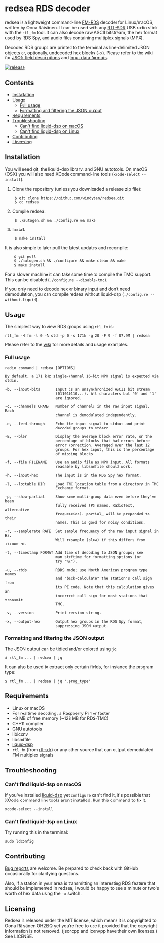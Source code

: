# redsea RDS decoder

redsea is a lightweight command-line [FM-RDS][Wikipedia: RDS] decoder for
Linux/macOS, written by Oona Räisänen. It can be used with any
[RTL-SDR][About RTL-SDR] USB radio stick with the `rtl_fm` tool. It can also
decode raw ASCII bitstream, the hex format used by RDS Spy, and audio files
containing multiplex signals (MPX).

Decoded RDS groups are printed to the terminal as line-delimited JSON objects
or, optionally, undecoded hex blocks (`-x`). Please refer to the wiki for
[JSON field descriptions][Wiki: JSON] and [input data formats][Wiki: Input].

[![release](http://github-release-version.herokuapp.com/github/windytan/redsea/release.svg?style=flat)](https://github.com/windytan/redsea/releases/latest)

[Wikipedia: RDS]: http://en.wikipedia.org/wiki/Radio_Data_System
[About RTL-SDR]: http://www.rtl-sdr.com/about-rtl-sdr
[Wiki: JSON]: https://github.com/windytan/redsea/wiki/JSON-field-descriptions
[Wiki: Input]: https://github.com/windytan/redsea/wiki/Input-formats

## Contents

  * [Installation](#installation)
  * [Usage](#usage)
    * [Full usage](#full-usage)
    * [Formatting and filtering the JSON output](#formatting-and-filtering-the-json-output)
  * [Requirements](#requirements)
  * [Troubleshooting](#troubleshooting)
    * [Can't find liquid-dsp on macOS](#cant-find-liquid-dsp-on-macos)
    * [Can't find liquid-dsp on Linux](#cant-find-liquid-dsp-on-linux)
  * [Contributing](#contributing)
  * [Licensing](#licensing)

## Installation

You will need git, the [liquid-dsp][liquid-dsp] library, and GNU autotools.
On macOS (OSX) you will also need XCode command-line tools
(`xcode-select --install`).

1. Clone the repository (unless you downloaded a release zip file):

        $ git clone https://github.com/windytan/redsea.git
        $ cd redsea

2. Compile redsea:

        $ ./autogen.sh && ./configure && make

3. Install:

        $ make install

It is also simple to later pull the latest updates and recompile:

        $ git pull
        $ ./autogen.sh && ./configure && make clean && make
        $ make install

For a slower machine it can take some time to compile the TMC support. This can
be disabled (`./configure --disable-tmc`).

If you only need to decode hex or binary input and don't need demodulation,
you can compile redsea without liquid-dsp (`./configure --without-liquid`).

[liquid-dsp]: https://github.com/jgaeddert/liquid-dsp

## Usage

The simplest way to view RDS groups using `rtl_fm` is:

    rtl_fm -M fm -l 0 -A std -p 0 -s 171k -g 20 -F 9 -f 87.9M | redsea

Please refer to the [wiki][Wiki: Use cases] for more details and usage examples.

[Wiki: Use cases]: https://github.com/windytan/redsea/wiki/Use-cases


### Full usage

```
radio_command | redsea [OPTIONS]

By default, a 171 kHz single-channel 16-bit MPX signal is expected via
stdin.

-b, --input-bits       Input is an unsynchronized ASCII bit stream
                       (011010110...). All characters but '0' and '1'
                       are ignored.

-c, --channels CHANS   Number of channels in the raw input signal. Each
                       channel is demodulated independently.

-e, --feed-through     Echo the input signal to stdout and print
                       decoded groups to stderr.

-E, --bler             Display the average block error rate, or the
                       percentage of blocks that had errors before
                       error correction. Averaged over the last 12
                       groups. For hex input, this is the percentage
                       of missing blocks.

-f, --file FILENAME    Use an audio file as MPX input. All formats
                       readable by libsndfile should work.

-h, --input-hex        The input is in the RDS Spy hex format.

-l, --loctable DIR     Load TMC location table from a directory in TMC
                       Exchange format.

-p, --show-partial     Show some multi-group data even before they've been
                       fully received (PS names, RadioText, alternative
                       frequencies). partial_ will be prepended to their
                       names. This is good for noisy conditions.

-r, --samplerate RATE  Set sample frequency of the raw input signal in Hz.
                       Will resample (slow) if this differs from 171000 Hz.

-t, --timestamp FORMAT Add time of decoding to JSON groups; see
                       man strftime for formatting options (or
                       try "%c").

-u, --rbds             RBDS mode; use North American program type names
                       and "back-calculate" the station's call sign from
                       its PI code. Note that this calculation gives an
                       incorrect call sign for most stations that transmit
                       TMC.

-v, --version          Print version string.

-x, --output-hex       Output hex groups in the RDS Spy format,
                       suppressing JSON output.
```

### Formatting and filtering the JSON output

The JSON output can be tidied and/or colored using `jq`:

    $ rtl_fm ... | redsea | jq

It can also be used to extract only certain fields, for instance the program
type:

    $ rtl_fm ... | redsea | jq '.prog_type'


## Requirements

* Linux or macOS
* For realtime decoding, a Raspberry Pi 1 or faster
* ~8 MB of free memory (~128 MB for RDS-TMC)
* C++11 compiler
* GNU autotools
* libiconv
* libsndfile
* [liquid-dsp][liquid-dsp]
* `rtl_fm` (from [rtl-sdr](http://sdr.osmocom.org/trac/wiki/rtl-sdr)) or any
   other source that can output demodulated FM multiplex signals

## Troubleshooting

### Can't find liquid-dsp on macOS

If you've installed [liquid-dsp][liquid-dsp] yet `configure` can't find it, it's
possible that XCode command line tools aren't installed. Run this command to fix
it:

    xcode-select --install

### Can't find liquid-dsp on Linux

Try running this in the terminal:

    sudo ldconfig

## Contributing

[Bug reports](https://github.com/windytan/redsea/issues) are welcome. Be
prepared to check back with GitHub occasionally for clarifying questions.

Also, if a station in your area is transmitting an interesting RDS feature
that should be implemented in redsea, I would be happy to see a minute or
two's worth of hex data using the `-x` switch.

## Licensing

Redsea is released under the MIT license, which means it is copyrighted to Oona
Räisänen OH2EIQ yet you're free to use it provided that the copyright
information is not removed. (jsoncpp and iconvpp have their own licenses.)
See LICENSE.
